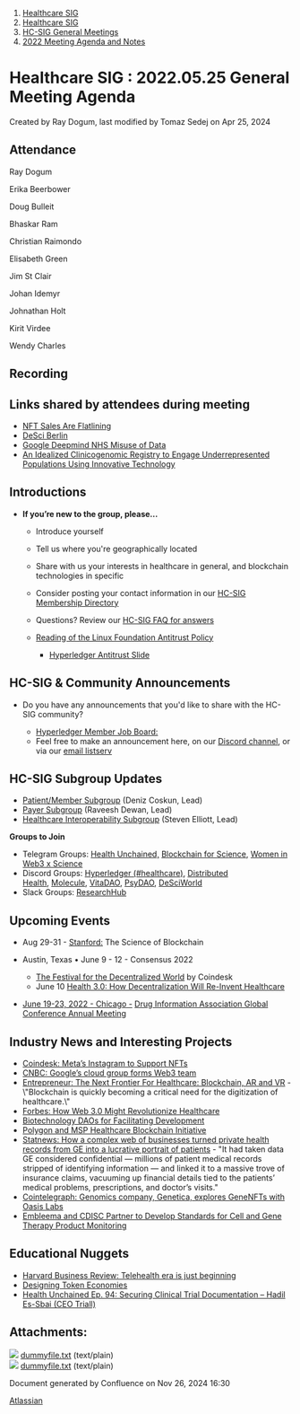 1. [Healthcare SIG](index.html)
2. [Healthcare SIG](Healthcare-SIG_20545573.html)
3. [HC-SIG General Meetings](HC-SIG-General-Meetings_20545763.html)
4. [2022 Meeting Agenda and Notes](2022-Meeting-Agenda-and-Notes_20545742.html)

# Healthcare SIG : 2022.05.25 General Meeting Agenda

Created by Ray Dogum, last modified by Tomaz Sedej on Apr 25, 2024

## **Attendance**

Ray Dogum

Erika Beerbower

Doug Bulleit

Bhaskar Ram

Christian Raimondo

Elisabeth Green

Jim St Clair

Johan Idemyr

Johnathan Holt

Kirit Virdee

Wendy Charles

## **Recording**

## **Links shared by attendees during meeting**

- [NFT Sales Are Flatlining](https://www.wsj.com/articles/nft-sales-are-flatlining-11651552616)
- [DeSci Berlin](https://desci.berlin/)
- [Google Deepmind NHS Misuse of Data](https://techcrunch.com/2022/05/16/google-deepmind-nhs-misuse-of-private-data-lawsuit/)
- [An Idealized Clinicogenomic Registry to Engage Underrepresented Populations Using Innovative Technology](https://www.mdpi.com/2075-4426/12/5/713)

## **Introductions**

- **If you’re new to the group, please…**
  
  - Introduce yourself
  - Tell us where you're geographically located
  - Share with us your interests in healthcare in general, and blockchain technologies in specific
  - Consider posting your contact information in our [HC-SIG Membership Directory](https://lf-hyperledger.atlassian.net/wiki/display/HCSIG/Membership+Directory)
  - Questions? Review our [HC-SIG FAQ for answers](https://lf-hyperledger.atlassian.net/wiki/display/HCSIG/HC-SIG+FAQ)
  - [Reading of the Linux Foundation Antitrust Policy](https://www.linuxfoundation.org/antitrust-policy "https://www.linuxfoundation.org/antitrust-policy")
    
    - [Hyperledger Antitrust Slide](https://tinyurl.com/HL-antitrust-slide "https://tinyurl.com/HL-antitrust-slide")

## **HC-SIG &amp; Community Announcements**

- Do you have any announcements that you'd like to share with the HC-SIG community?
  
  - [Hyperledger Member Job Board:](https://www.hyperledger.org/about/jobs?utm_campaign=Hyperledger%20Monthly%20Newsletter%20&utm_medium=email&_hsmi=154551725&_hsenc=p2ANqtz-8uA1nQ5dbP40dPnt0wVlGw5AfdhtMgOhL06CyTts5ZBMpP04VWNOS4XMAgZ-fE4NScauC20wnL5ym-BAd6iiBjGZ_Tvw&utm_content=154551725&utm_source=hs_email)
  - Feel free to make an announcement here, on our [Discord channel](https://discord.gg/hyperledger), or via our [email listserv](https://lists.hyperledger.org/g/healthcare-sig)

## **HC-SIG Subgroup Updates**

- [Patient/Member Subgroup](https://lf-hyperledger.atlassian.net/wiki/display/HCSIG/HC-SIG+-+Patient+Subgroup) (Deniz Coskun, Lead)
- [Payer Subgroup](https://lf-hyperledger.atlassian.net/wiki/display/HCSIG/HC-SIG+-+Payer+Subgroup) (Raveesh Dewan, Lead)
- [Healthcare Interoperability Subgroup](https://lf-hyperledger.atlassian.net/wiki/display/HCSIG/HC-SIG+-+Healthcare+Interoperability+Subgroup) (Steven Elliott, Lead)

**Groups to Join**

- Telegram Groups: [Health Unchained,](https://t.me/healthunchained) [Blockchain for Science](https://t.me/BlockchainForScience), [Women in Web3 x Science](https://t.me/+Y6OzEBEnSaVkMTM8)
- Discord Groups: [Hyperledger (#healthcare)](https://discord.gg/hyperledger), [Distributed Health](https://discord.gg/WBeYqBJZ), [Molecule](https://discord.com/invite/uAGW7K4hQU), [VitaDAO](https://discord.com/invite/3S3ftnmZYD), [PsyDAO](https://discord.com/invite/z6Hscwh5Ge), [DeSciWorld](https://discord.com/invite/jnEUqVH8xv)
- Slack Groups: [ResearchHub](https://researchhub-community.slack.com/join/shared_invite/zt-oytw02om-w1cQc2Kcjs7vg3tZHqt9Ww#/shared-invite/email)

## **Upcoming Events**

- Aug 29-31 - [Stanford:](https://cbr.stanford.edu/sbc22/) The Science of Blockchain
- Austin, Texas • June 9 - 12 - Consensus 2022
  
  - [The Festival for the Decentralized World](https://www.coindesk.com/consensus2022/) by Coindesk
  - June 10 [Health 3.0: How Decentralization Will Re-Invent Healthcare](https://www.meetup.com/decentratechcollective/events/285985509/)
- [June 19-23, 2022 - Chicago -](https://www.diaglobal.org/en/flagship/dia-2022) [Drug Information Association Global Conference Annual Meeting](https://www.diaglobal.org/en/flagship/dia-2022)

## **Industry News and Interesting Projects**

- [Coindesk: Meta’s Instagram to Support NFTs](https://www.coindesk.com/business/2022/05/08/metas-instagram-to-support-nfts-from-ethereum-polygon-solana-flow/)
- [CNBC: Google’s cloud group forms Web3 team](https://www.cnbc.com/2022/05/06/googles-cloud-group-forms-web3-product-and-engineering-team.html)
- [Entrepreneur: The Next Frontier For Healthcare: Blockchain, AR and VR](https://www.entrepreneur.com/article/425443) - \\"Blockchain is quickly becoming a critical need for the digitization of healthcare.\\"
- [Forbes: How Web 3.0 Might Revolutionize Healthcare](https://www.forbes.com/sites/forbesbusinesscouncil/2022/05/23/how-web-30-might-revolutionize-healthcare/)
- [Biotechnology DAOs for Facilitating Development](https://www.lifespan.io/topic/biotechnology-daos-for-facilitating-development/)
- [Polygon and MSP Healthcare Blockchain Initiative](https://hitconsultant.net/2022/05/20/polygon-msp-healthcare-blockchain-initiative/)
- [Statnews: How a complex web of businesses turned private health records from GE into a lucrative portrait of patients](https://www.statnews.com/2022/05/23/hipaa-patient-ge-data-privacy-profit/) - "It had taken data GE considered confidential — millions of patient medical records stripped of identifying information — and linked it to a massive trove of insurance claims, vacuuming up financial details tied to the patients’ medical problems, prescriptions, and doctor’s visits."
- [Cointelegraph: Genomics company, Genetica, explores GeneNFTs with Oasis Labs](https://cointelegraph.com/news/genomics-company-explores-nfts-in-hopes-of-advancing-precision-medicine)
- [Embleema and CDISC Partner to Develop Standards for Cell and Gene Therapy Product Monitoring](https://www.businesswire.com/news/home/20220524005250/en/Embleema-and-CDISC-Partner-to-Develop-Standards-for-Cell-and-Gene-Therapy-Product-Monitoring)

## **Educational Nuggets**

- [Harvard Business Review: Telehealth era is just beginning](https://hbr.org/2022/05/the-telehealth-era-is-just-beginning)
- [Designing Token Economies](https://www.notboring.co/p/designing-token-economies)
- [Health Unchained Ep. 94: Securing Clinical Trial Documentation – Hadil Es-Sbai (CEO Triall)](https://healthpodcastnetwork.com/episodes/health-unchained/ep-94-securing-clinical-trial-documentation-hadil-es-sbai-ceo-triall)

## Attachments:

![](images/icons/bullet_blue.gif) [dummyfile.txt](attachments/20545748/20564003.txt) (text/plain)  
![](images/icons/bullet_blue.gif) [dummyfile.txt](attachments/20545748/20563986.txt) (text/plain)

Document generated by Confluence on Nov 26, 2024 16:30

[Atlassian](http://www.atlassian.com/)
